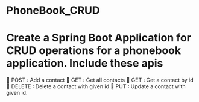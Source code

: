 # PhoneBook_CRUD
# Create a Spring Boot Application for CRUD operations for a phonebook application. Include these apis

 POST : Add a contact
 GET : Get all contacts
 GET : Get a contact by id
 DELETE : Delete a contact with given id
 PUT : Update a contact with given id.
